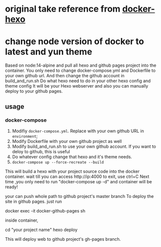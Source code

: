 # original take reference from [docker-hexo](https://github.com/zeusro/docker-hexo)
# change node version of docker to latest and yun theme
Based on node:14-alpine and pull all hexo and github pages project into the container. You only need to change docker-compose.yml and Dockerfile to your own github url.
And then change the github account in build_and_run.sh
Do what hexo need to do in your other hexo config and theme config
It will be your Hexo webserver and also you can manually deploy to your github pages.

## usage


### docker-compose

1. Modifiy `docker-compose.yml`. Replace with your own github URL in  `environment`;
2. Modify Dockerfile with your own github project as well 
3. Modify build_and_run.sh to use your own github account. If you want to deloy to github, this is useful
4. Do whatever config change that hexo and it's theme needs.
5. `docker-compose up --force-recreate --build`

This will build a hexo with your project source code into the docker container.
wait till you can access http://ip:4000
to exit, use ctrl+C
Next time ,you only need to run "docker-compose up -d" and container will be ready!

your can push whole path to github project's master branch
To deploy the site in github pages. just run

docker exec -it docker-github-pages sh

inside container, 

cd "your project name"
hexo deploy

This will deploy web to github project's gh-pages branch.
